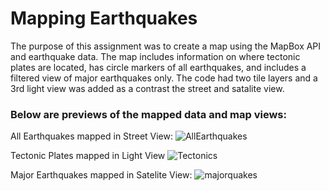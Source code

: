 # Mapping Earthquakes

The purpose of this assignment was to create a map using the MapBox API and earthquake data.
The map includes information on where tectonic plates are located, has circle markers of all earthquakes, and includes a filtered view of major earthquakes only.
The code had two tile layers and a 3rd light view was added as a contrast the street and satalite view.


### Below are previews of the mapped data and map views:

All Earthquakes mapped in Street View:
![AllEarthquakes](https://user-images.githubusercontent.com/110923091/206949267-2b62b0fb-8c2d-4648-82c1-cf5e2d238a3f.png)

Tectonic Plates mapped in Light View
![Tectonics](https://user-images.githubusercontent.com/110923091/206949354-dd1f7322-0bd9-4a39-b26b-b81ebb9cb5fc.png)

Major Earthquakes mapped in Satelite View:
![majorquakes](https://user-images.githubusercontent.com/110923091/206949478-ebf3eba9-14db-4dc8-9a24-b6b6556d00e6.png)
